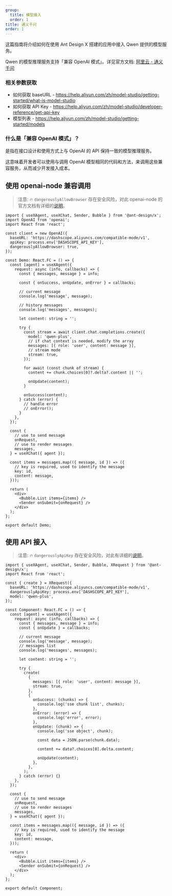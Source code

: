 ```yaml
---
group:
  title: 模型接入
  order: 1
title: 通义千问
order: 1
---
```


这篇指南将介绍如何在使用 Ant Design X 搭建的应用中接入 Qwen 提供的模型服务。

Qwen 的模型推理服务支持「兼容 OpenAI 模式」。详见官方文档: [阿里云 - 通义千问](https://help.aliyun.com/zh/model-studio/developer-reference/compatibility-of-openai-with-dashscope)

### 相关参数获取

- 如何获取 baseURL - <https://help.aliyun.com/zh/model-studio/getting-started/what-is-model-studio>
- 如何获取 API Key - <https://help.aliyun.com/zh/model-studio/developer-reference/get-api-key>
- 模型列表 - <https://help.aliyun.com/zh/model-studio/getting-started/models>

### 什么是「兼容 OpenAI 模式」？

是指在接口设计和使用方式上与 OpenAI 的 API 保持一致的模型推理服务。

这意味着开发者可以使用与调用 OpenAI 模型相同的代码和方法，来调用这些兼容服务，从而减少开发接入成本。

## 使用 openai-node 兼容调用

> 注意: 🔥 `dangerouslyAllowBrowser` 存在安全风险，对此 openai-node 的官方文档有详细的[说明](https://github.com/openai/openai-node?tab=readme-ov-file#requirements)。

```tsx
import { useXAgent, useXChat, Sender, Bubble } from '@ant-design/x';
import OpenAI from 'openai';
import React from 'react';

const client = new OpenAI({
  baseURL: 'https://dashscope.aliyuncs.com/compatible-mode/v1',
  apiKey: process.env['DASHSCOPE_API_KEY'],
  dangerouslyAllowBrowser: true,
});

const Demo: React.FC = () => {
  const [agent] = useXAgent({
    request: async (info, callbacks) => {
      const { messages, message } = info;

      const { onSuccess, onUpdate, onError } = callbacks;

      // current message
      console.log('message', message);

      // history messages
      console.log('messages', messages);

      let content: string = '';

      try {
        const stream = await client.chat.completions.create({
          model: 'qwen-plus',
          // if chat context is needed, modify the array
          messages: [{ role: 'user', content: message }],
          // stream mode
          stream: true,
        });

        for await (const chunk of stream) {
          content += chunk.choices[0]?.delta?.content || '';

          onUpdate(content);
        }

        onSuccess(content);
      } catch (error) {
        // handle error
        // onError();
      }
    },
  });

  const {
    // use to send message
    onRequest,
    // use to render messages
    messages,
  } = useXChat({ agent });

  const items = messages.map(({ message, id }) => ({
    // key is required, used to identify the message
    key: id,
    content: message,
  }));

  return (
    <div>
      <Bubble.List items={items} />
      <Sender onSubmit={onRequest} />
    </div>
  );
};

export default Demo;
```

## 使用 API 接入

> 注意: 🔥 `dangerouslyApiKey` 存在安全风险，对此有详细的[说明](/docs/react/dangerously-api-key-cn)。

```tsx
import { useXAgent, useXChat, Sender, Bubble, XRequest } from '@ant-design/x';
import React from 'react';

const { create } = XRequest({
  baseURL: 'https://dashscope.aliyuncs.com/compatible-mode/v1',
  dangerouslyApiKey: process.env['DASHSCOPE_API_KEY'],
  model: 'qwen-plus',
});

const Component: React.FC = () => {
  const [agent] = useXAgent({
    request: async (info, callbacks) => {
      const { messages, message } = info;
      const { onUpdate } = callbacks;

      // current message
      console.log('message', message);
      // messages list
      console.log('messages', messages);

      let content: string = '';

      try {
        create(
          {
            messages: [{ role: 'user', content: message }],
            stream: true,
          },
          {
            onSuccess: (chunks) => {
              console.log('sse chunk list', chunks);
            },
            onError: (error) => {
              console.log('error', error);
            },
            onUpdate: (chunk) => {
              console.log('sse object', chunk);

              const data = JSON.parse(chunk.data);

              content += data?.choices[0].delta.content;

              onUpdate(content);
            },
          },
        );
      } catch (error) {}
    },
  });

  const {
    // use to send message
    onRequest,
    // use to render messages
    messages,
  } = useXChat({ agent });

  const items = messages.map(({ message, id }) => ({
    // key is required, used to identify the message
    key: id,
    content: message,
  }));

  return (
    <div>
      <Bubble.List items={items} />
      <Sender onSubmit={onRequest} />
    </div>
  );
};

export default Component;
```
